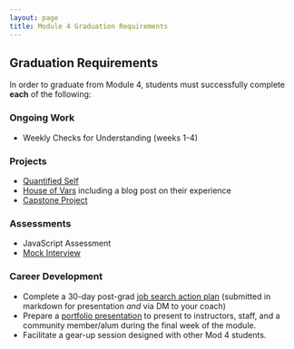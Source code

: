 ```yaml
---
layout: page
title: Module 4 Graduation Requirements
---
```


## Graduation Requirements

In order to graduate from Module 4, students must successfully complete **each** of the following:

### Ongoing Work

* Weekly Checks for Understanding (weeks 1-4)

### Projects

* [Quantified Self](./projects/quantified-self)
* [House of Vars](./projects/open_source_project) including a blog post on their experience
* [Capstone Project](./capstone_project_overview)

### Assessments

* JavaScript Assessment
* [Mock Interview](./mock_interview_assessment)

### Career Development

* Complete a 30-day post-grad [job search action plan](https://github.com/turingschool/career-development-curriculum/blob/master/module_four/post_grad_plan.md) (submitted in markdown for presentation _and_ via DM to your coach)
* Prepare a [portfolio presentation](./portfolio) to present to instructors, staff, and a community member/alum during the final week of the module.
* Facilitate a gear-up session designed with other Mod 4 students.
